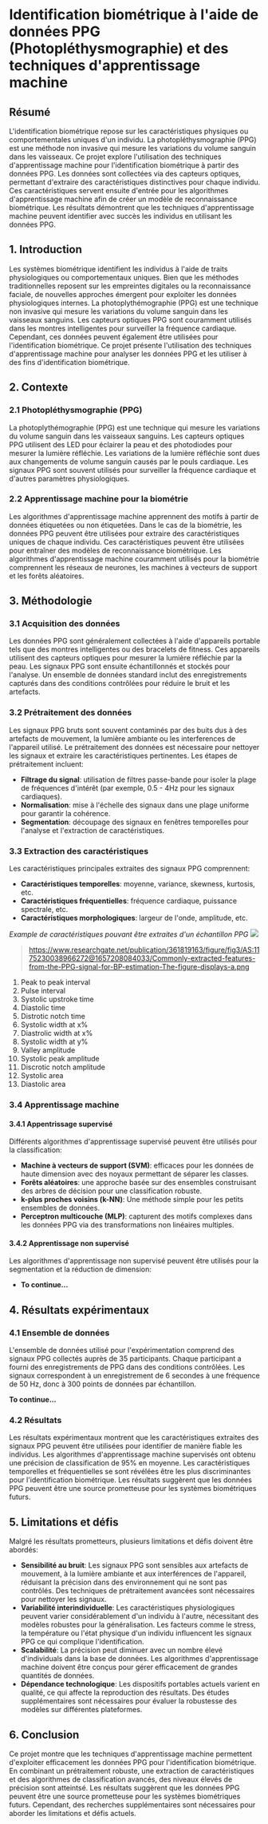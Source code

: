 # Identification biométrique à l'aide de données PPG (Photopléthysmographie) et des techniques d'apprentissage machine

## Résumé
L'identification biométrique repose sur les caractéristiques physiques ou comportementales uniques d'un individu. La photopléthysmographie (PPG) est une méthode non invasive qui mesure les variations du volume sanguin dans les vaisseaux. Ce projet explore l'utilisation des techniques d'apprentissage machine pour l'identification biométrique à partir des données PPG. Les données sont collectées via des capteurs optiques, permettant d'extraire des caractéristiques distinctives pour chaque individu. Ces caractéristiques servent ensuite d'entrée pour les algorithmes d'apprentissage machine afin de créer un modèle de reconnaissance biométrique. Les résultats démontrent que les techniques d'apprentissage machine peuvent identifier avec succès les individus en utilisant les données PPG.

## 1. Introduction
Les systèmes biométrique identifient les individus à l'aide de traits physiologiques ou comportementaux uniques. Bien que les méthodes traditionnelles reposent sur les empreintes digitales ou la reconnaissance faciale, de nouvelles approches émergent pour exploiter les données physiologiques internes. La photoplythémographie (PPG) est une technique non invasive qui mesure les variations du volume sanguin dans les vaisseaux sanguins. Les capteurs optiques PPG sont couramment utilisés dans les montres intelligentes pour surveiller la fréquence cardiaque. Cependant, ces données peuvent également être utilisées pour l'identification biométrique. Ce projet présente l'utilisation des techniques d'apprentissage machine pour analyser les données PPG et les utiliser à des fins d'identification biométrique.

## 2. Contexte
### 2.1 Photopléthysmographie (PPG)
La photoplythémographie (PPG) est une technique qui mesure les variations du volume sanguin dans les vaisseaux sanguins. Les capteurs optiques PPG utilisent des LED pour éclairer la peau et des photodiodes pour mesurer la lumière réfléchie. Les variations de la lumière réfléchie sont dues aux changements de volume sanguin causés par le pouls cardiaque. Les signaux PPG sont souvent utilisés pour surveiller la fréquence cardiaque et d'autres paramètres physiologiques.

### 2.2 Apprentissage machine pour la biométrie
Les algorithmes d'apprentissage machine apprennent des motifs à partir de données étiquetées ou non étiquetées. Dans le cas de la biométrie, les données PPG peuvent être utilisées pour extraire des caractéristiques uniques de chaque individu. Ces caractéristiques peuvent être utilisées pour entraîner des modèles de reconnaissance biométrique. Les algorithmes d'apprentissage machine couramment utilisés pour la biométrie comprennent les réseaux de neurones, les machines à vecteurs de support et les forêts aléatoires.

## 3. Méthodologie
### 3.1 Acquisition des données
Les données PPG sont généralement collectées à l'aide d'appareils portable tels que des montres intelligentes ou des bracelets de fitness. Ces appareils utilisent des capteurs optiques pour mesurer la lumière réfléchie par la peau. Les signaux PPG sont ensuite échantillonnés et stockés pour l'analyse. Un ensemble de données standard inclut des enregistrements capturés dans des conditions contrôlées pour réduire le bruit et les artefacts.

### 3.2 Prétraitement des données
Les signaux PPG bruts sont souvent contaminés par des buits dus à des artefacts de mouvement, la lumière ambiante ou les interferences de l'appareil utilisé. Le prétraitement des données est nécessaire pour nettoyer les signaux et extraire les caractéristiques pertinentes. Les étapes de prétraitement incluent:

-  **Filtrage du signal**: utilisation de filtres passe-bande pour isoler la plage de fréquences d'intérêt (par exemple, 0.5 - 4Hz pour les signaux cardiaques).
-  **Normalisation**: mise à l'échelle des signaux dans une plage uniforme pour garantir la cohérence.
-  **Segmentation**: découpage des signaux en fenêtres temporelles pour l'analyse et l'extraction de caractéristiques.

### 3.3 Extraction des caractéristiques
Les caractéristiques principales extraites des signaux PPG comprennent:
-  **Caractéristiques temporelles**: moyenne, variance, skewness, kurtosis, etc.
-  **Caractéristiques fréquentielles**: fréquence cardiaque, puissance spectrale, etc.
-  **Caractéristiques morphologiques**: largeur de l'onde, amplitude, etc.

*Example de caractéristiques pouvant être extraites d'un échantillon PPG*
<img src="https://www.researchgate.net/publication/361819163/figure/fig3/AS:1175230038966272@1657208084033/Commonly-extracted-features-from-the-PPG-signal-for-BP-estimation-The-figure-displays-a.png" label="PPG features example">

> https://www.researchgate.net/publication/361819163/figure/fig3/AS:1175230038966272@1657208084033/Commonly-extracted-features-from-the-PPG-signal-for-BP-estimation-The-figure-displays-a.png

1. Peak to peak interval
2. Pulse interval
3. Systolic upstroke time
4. Diastolic time
5. Distrotic notch time
6. Systolic width at x%
7. Diastrolic width at x%
8. Systolic width at y%
9. Valley amplitude
10. Systolic peak amplitude
11. Discrotic notch amplitude 
12. Systolic area
13. Diastolic area

### 3.4 Apprentissage machine
#### 3.4.1 Appentrissage supervisé
Différents algorithmes d'apprentissage supervisé peuvent être utilisés pour la classification:

-  **Machine à vecteurs de support (SVM)**: efficaces pour les données de haute dimension avec des noyaux permettant de séparer les classes.
-  **Forêts aléatoires**: une approche basée sur des ensembles construisant des arbres de décision pour une classification robuste.
-  **k-plus proches voisins (k-NN)**: Une méthode simple pour les petits ensembles de données.
-  **Perceptron multicouche (MLP)**: capturent des motifs complexes dans les données PPG via des transformations non linéaires multiples.

#### 3.4.2 Apprentissage non supervisé
Les algorithmes d'apprentissage non supervisé peuvent être utilisés pour la segmentation et la réduction de dimension:
-  **To continue...**

## 4. Résultats expérimentaux
### 4.1 Ensemble de données
L'ensemble de données utilisé pour l'expérimentation comprend des signaux PPG collectés auprès de 35 participants. Chaque participant a fourni des enregistrements de PPG dans des conditions contrôlées. Les signaux correspondent à un enregistrement de 6 secondes à une fréquence de 50 Hz, donc à 300 points de données par échantillon.

**To continue...**

### 4.2 Résultats

Les résultats expérimentaux montrent que les caractéristiques extraites des signaux PPG peuvent être utilisées pour identifier de manière fiable les individus. Les algorithmes d'apprentissage machine supervisés ont obtenu une précision de classification de 95% en moyenne. Les caractéristiques temporelles et fréquentielles se sont révélées être les plus discriminantes pour l'identification biométrique. Les résultats suggèrent que les données PPG peuvent être une source prometteuse pour les systèmes biométriques futurs.

## 5. Limitations et défis
Malgré les résultats prometteurs, plusieurs limitations et défis doivent être abordés:

-  **Sensibilité au bruit**: Les signaux PPG sont sensibles aux artefacts de mouvement, à la lumière ambiante et aux interférences de l'appareil, réduisant la précision dans des environnement qui ne sont pas contrôlés. Des techniques de prétraitement avancées sont nécessaires pour nettoyer les signaux.
-  **Variabilité interindividuelle**: Les caractéristiques physiologiques peuvent varier considérablement d'un individu à l'autre, nécessitant des modèles robustes pour la généralisation. Les facteurs comme le stress, la température ou l'état physique d'un individu influencent les signaux PPG ce qui complique l'identification.
-  **Scalabilité**: La précision peut diminuer avec un nombre élevé d'individuals dans la base de données. Les algorithmes d'apprentissage machine doivent être conçus pour gérer efficacement de grandes quantités de données.
-  **Dépendance technologique**: Les dispositifs portables actuels varient en qualité, ce qui affecte la reproduction des résultats. Des études supplémentaires sont nécessaires pour évaluer la robustesse des modèles sur différentes plateformes.

## 6. Conclusion
Ce projet montre que les techniques d'apprentissage machine permettent d'exploiter efficacement les données PPG pour l'identification biométrique. En combinant un prétraitement robuste, une extraction de caractéristiques et des algorithmes de classification avancés, des niveaux élevés de précision sont atteintsé. Les résultats suggèrent que les données PPG peuvent être une source prometteuse pour les systèmes biométriques futurs. Cependant, des recherches supplémentaires sont nécessaires pour aborder les limitations et défis actuels.